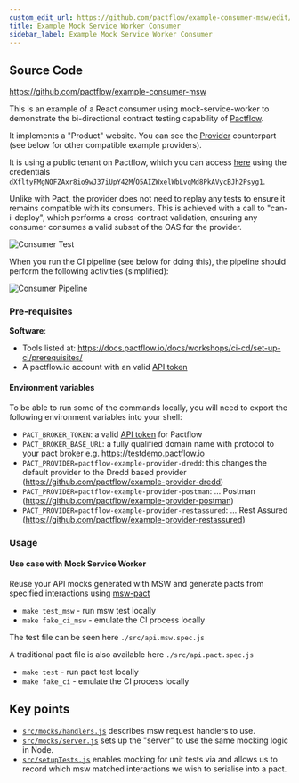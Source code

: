 ```yaml
---
custom_edit_url: https://github.com/pactflow/example-consumer-msw/edit/${branch}/README.md
title: Example Mock Service Worker Consumer
sidebar_label: Example Mock Service Worker Consumer
---
```


<!-- This file has been synced from the pactflow/example-consumer-msw repository. Please do not edit it directly. The URL of the source file can be found in the custom_edit_url value above -->

## Source Code

https://github.com/pactflow/example-consumer-msw


This is an example of a React consumer using mock-service-worker to demonstrate the bi-directional contract testing capability of [Pactflow](https://pactflow.io).

It implements a "Product" website. You can see the [Provider](https://github.com/pactflow/example-pactflow-example-provider-dredd) counterpart (see below for other compatible example providers).

It is using a public tenant on Pactflow, which you can access [here](https://test.pactflow.io) using the credentials `dXfltyFMgNOFZAxr8io9wJ37iUpY42M`/`O5AIZWxelWbLvqMd8PkAVycBJh2Psyg1`.

Unlike with Pact, the provider does not need to replay any tests to ensure it remains compatible with its consumers. This is achieved with a call to "can-i-deploy", which performs a cross-contract validation, ensuring any consumer consumes a valid subset of the OAS for the provider.

![Consumer Test](https://raw.githubusercontent.com/pactflow/example-consumer-msw/master/docs/consumer-scope.png)

When you run the CI pipeline (see below for doing this), the pipeline should perform the following activities (simplified):

![Consumer Pipeline](https://raw.githubusercontent.com/pactflow/example-consumer-msw/master/docs/consumer-pipeline.png)

### Pre-requisites

**Software**:

- Tools listed at: https://docs.pactflow.io/docs/workshops/ci-cd/set-up-ci/prerequisites/
- A pactflow.io account with an valid [API token](https://docs.pactflow.io/docs/getting-started/#configuring-your-api-token)

#### Environment variables

To be able to run some of the commands locally, you will need to export the following environment variables into your shell:

- `PACT_BROKER_TOKEN`: a valid [API token](https://docs.pactflow.io/docs/getting-started/#configuring-your-api-token) for Pactflow
- `PACT_BROKER_BASE_URL`: a fully qualified domain name with protocol to your pact broker e.g. https://testdemo.pactflow.io
- `PACT_PROVIDER=pactflow-example-provider-dredd`: this changes the default provider to the Dredd based provider (https://github.com/pactflow/example-provider-dredd)
- `PACT_PROVIDER=pactflow-example-provider-postman`: ... Postman (https://github.com/pactflow/example-provider-postman)
- `PACT_PROVIDER=pactflow-example-provider-restassured`: ... Rest Assured (https://github.com/pactflow/example-provider-restassured)

### Usage

#### Use case with Mock Service Worker

Reuse your API mocks generated with MSW and generate pacts from specified interactions using [msw-pact](https://www.npmjs.com/package/msw-pact)

- `make test_msw` - run msw test locally
- `make fake_ci_msw` - emulate the CI process locally

The test file can be seen here `./src/api.msw.spec.js`

A traditional pact file is also available here `./src/api.pact.spec.js`

- `make test` - run pact test locally
- `make fake_ci` - emulate the CI process locally

## Key points

- [`src/mocks/handlers.js`](https://raw.githubusercontent.com/pactflow/example-consumer-msw/master/src/mocks/handlers.js) describes msw request handlers to use.
- [`src/mocks/server.js`](https://raw.githubusercontent.com/pactflow/example-consumer-msw/master/src/mocks/server.js) sets up the "server" to use the same mocking logic in Node.
- [`src/setupTests.js`](https://raw.githubusercontent.com/pactflow/example-consumer-msw/master/src/setupTests.js) enables mocking for unit tests via and allows us to record which msw matched interactions we wish to serialise into a pact.
